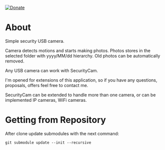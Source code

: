 [![Donate](https://liberapay.com/assets/widgets/donate.svg)](https://liberapay.com/imironchik/donate)

# About

Simple security USB camera.

Camera detects motions and starts making photos. Photos stores in the
selected folder with yyyy/MM/dd hierarchy. Old photos can be automatically
removed.

Any USB camera can work with SecurityCam.

I'm opened for extensions of this application, so if you have any
questions, proposals, offers feel free to contact me.

SecurityCam can be extended to handle more than one camera, or can be
implemented IP cameras, WiFi cameras.

# Getting from Repository

After clone update submodules with the next command:

```
git submodule update --init --recursive
```
